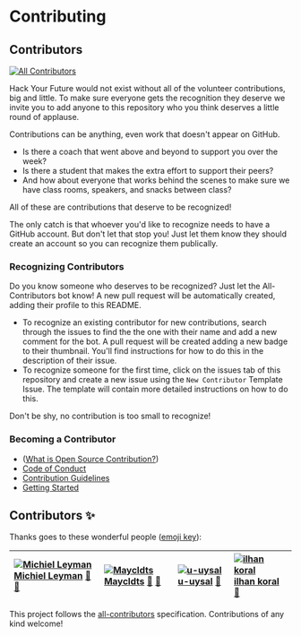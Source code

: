 # Contributing

## Contributors

[![All Contributors](https://img.shields.io/badge/all_contributors-2-orange.svg?style=flat-square)](contributing.md#contributors)

Hack Your Future would not exist without all of the volunteer contributions, big and little. To make sure everyone gets the recognition they deserve we invite you to add anyone to this repository who you think deserves a little round of applause.

Contributions can be anything, even work that doesn't appear on GitHub.

* Is there a coach that went above and beyond to support you over the week?
* Is there a student that makes the extra effort to support their peers?
* And how about everyone that works behind the scenes to make sure we have class rooms, speakers, and snacks between class?

All of these are contributions that deserve to be recognized!

The only catch is that whoever you'd like to recognize needs to have a GitHub account. But don't let that stop you! Just let them know they should create an account so you can recognize them publically.

### Recognizing Contributors

Do you know someone who deserves to be recognized? Just let the All-Contributors bot know! A new pull request will be automatically created, adding their profile to this README.

* To recognize an existing contributor for new contributions, search through the issues to find the the one with their name and add a new comment for the bot.  A pull request will be created adding a new badge to their thumbnail.  You'll find instructions for how to do this in the description of their issue.
* To recognize someone for the first time, click on the issues tab of this repository and create a new issue using the `New Contributor` Template Issue. The template will contain more detailed instructions on how to do this.

Don't be shy, no contribution is too small to recognize!

### Becoming a Contributor

* \([What is Open Source Contribution?](https://github.com/freeCodeCamp/how-to-contribute-to-open-source)\)
* [Code of Conduct](https://github.com/HackYourFutureBelgium/home/tree/74e438d49ae546594be5d9b1afe76a12c9154c36/code-of-conduct.md)
* [Contribution Guidelines](https://github.com/HackYourFutureBelgium/home/tree/74e438d49ae546594be5d9b1afe76a12c9154c36/guidelines.md)
* [Getting Started](https://github.com/HackYourFutureBelgium/home/tree/74e438d49ae546594be5d9b1afe76a12c9154c36/getting-started.md)

## Contributors ✨

Thanks goes to these wonderful people \([emoji key](https://allcontributors.org/docs/en/emoji-key)\):

| [![Michiel Leyman](https://avatars0.githubusercontent.com/u/15386836?v=4) **Michiel Leyman**](https://github.com/MichielLeyman) [💬](contributing.md#question-MichielLeyman) [📓](contributing.md#userTesting-MichielLeyman) | [![Maycldts](https://avatars3.githubusercontent.com/u/46709840?v=4) **Maycldts**](https://github.com/Maycldts) [🤔](contributing.md#ideas-Maycldts) [💼](contributing.md#business-Maycldts) | [![u-uysal](https://avatars1.githubusercontent.com/u/54946794?v=4) **u-uysal**](https://github.com/u-uysal) [💬](contributing.md#question-u-uysal) | [![ilhan koral](https://avatars3.githubusercontent.com/u/40534340?v=4) **ilhan koral**](https://github.com/ikoral) [💬](contributing.md#question-ikoral) |
| :--- | :--- | :--- | :--- |


This project follows the [all-contributors](https://github.com/all-contributors/all-contributors) specification. Contributions of any kind welcome!

